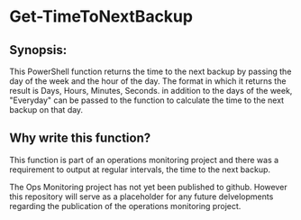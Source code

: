 # Get-TimeToNextBackup

## Synopsis:

This PowerShell function returns the time to the next backup by passing the day of the week and the hour of the day.
The format in which it returns the result is Days, Hours, Minutes, Seconds. in addition to the days of the week,
"Everyday" can be passed to the function to calculate the time to the next backup on that day.

## Why write this function?

This function is part of an operations monitoring project and there was a requirement to output at regular intervals, the
time to the next backup.

The Ops Monitoring project has not yet been published to github. However this repository will serve as a placeholder for any 
future delvelopments regarding the publication of the operations monitoring project.
